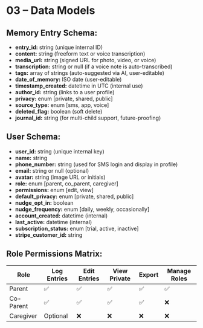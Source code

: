 # 03 – Data Models

## Memory Entry Schema:
- **entry_id:** string (unique internal ID)
- **content:** string (freeform text or voice transcription)
- **media_url:** string (signed URL for photo, video, or voice)
- **transcription:** string or null (if a voice note is auto-transcribed)
- **tags:** array of strings (auto-suggested via AI, user-editable)
- **date_of_memory:** ISO date (user-editable)
- **timestamp_created:** datetime in UTC (internal use)
- **author_id:** string (links to a user profile)
- **privacy:** enum [private, shared, public]
- **source_type:** enum [sms, app, voice]
- **deleted_flag:** boolean (soft delete)
- **journal_id:** string (for multi-child support, future-proofing)

## User Schema:
- **user_id:** string (unique internal key)
- **name:** string
- **phone_number:** string (used for SMS login and display in profile)
- **email:** string or null (optional)
- **avatar:** string (image URL or initials)
- **role:** enum [parent, co_parent, caregiver]
- **permissions:** enum [edit, view]
- **default_privacy:** enum [private, shared, public]
- **nudge_opt_in:** boolean
- **nudge_frequency:** enum [daily, weekly, occasionally]
- **account_created:** datetime (internal)
- **last_active:** datetime (internal)
- **subscription_status:** enum [trial, active, inactive]
- **stripe_customer_id:** string

## Role Permissions Matrix:
| Role       | Log Entries | Edit Entries | View Private | Export | Manage Roles |
|------------|-------------|--------------|--------------|--------|--------------|
| Parent     | ✅          | ✅           | ✅           | ✅     | ✅           |
| Co-Parent  | ✅          | ✅           | ✅           | ✅     | ❌           |
| Caregiver  | Optional    | ❌           | ❌           | ❌     | ❌           |
